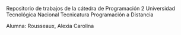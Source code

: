 Repositorio de trabajos de la cátedra de Programación 2 
Universidad Tecnológica Nacional 
Tecnicatura Programación a Distancia 

Alumna: Rousseaux, Alexia Carolina
